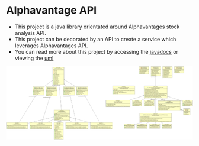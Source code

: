 # Alphavantage API
* This project is a java library orientated around Alphavantages stock analysis API.
* This project can be decorated by an API to create a service which leverages Alphavantages API.
* You can read more about this project by accessing the [javadocs](https://git-leon.github.io/spring.alphavantagewrapper/javadocs/index.html) or viewing the [uml](./https://raw.githubusercontent.com/Git-Leon/spring.alphavantagewrapper/master/uml.png)

<img src = "./uml.png">
